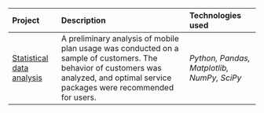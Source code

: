| Project | Description | Technologies used | 
| :---------------------- | :---------------------- | :---------------------- |
| [Statistical data analysis](https://github.com/gi-garif/data-science-and-analytics-projects/blob/main/Statistical%20data%20analysis.ipynb) | A preliminary analysis of mobile plan usage was conducted on a sample of customers. The behavior of customers was analyzed, and optimal service packages were recommended for users.| *Python, Pandas, Matplotlib, NumPy, SciPy* |